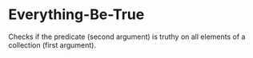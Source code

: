 # Everything-Be-True
Checks if the predicate (second argument) is truthy on all elements of a collection (first argument).